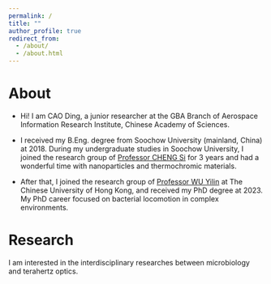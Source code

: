 ```yaml
---
permalink: /
title: ""
author_profile: true
redirect_from: 
  - /about/
  - /about.html
---
```



About
======
* Hi! I am CAO Ding, a junior researcher at the GBA Branch of Aerospace Information Research Institute, Chinese Academy of Sciences.  

* I received my B.Eng. degree from Soochow University (mainland, China) at 2018. During my undergraduate studies in Soochow University, I joined the research group of [Professor CHENG Si](https://textile.suda.edu.cn/bf/3c/c6547a376636/page.htm) for 3 years and had a wonderful time with nanoparticles and thermochromic materials.  

* After that, I joined the research group of [Professor WU Yilin](https://www.phy.cuhk.edu.hk/ylwu/index.html) at The Chinese University of Hong Kong, and received my PhD degree at 2023. My PhD career focused on bacterial locomotion in complex environments. 

 

Research
======
I am interested in the interdisciplinary researches between microbiology and terahertz optics.

